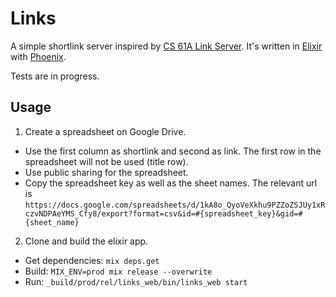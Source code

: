 # Links

A simple shortlink server inspired by [CS 61A Link Server](https://github.com/Cal-CS-61A-Staff/links). It's written in [Elixir](https://elixir-lang.org) with [Phoenix](https://phoenixframework.org).

Tests are in progress.

## Usage
1. Create a spreadsheet on Google Drive.
  - Use the first column as shortlink and second as link. The first row in the spreadsheet will not be used (title row).
  - Use public sharing for the spreadsheet.
  - Copy the spreadsheet key as well as the sheet names. The relevant url is `https://docs.google.com/spreadsheets/d/1kA8o_QyoVeXkhu9PZZoZSJUy1xRczvNDPAeYMS_Cfy8/export?format=csv&id=#{spreadsheet_key}&gid=#{sheet_name}`
2. Clone and build the elixir app.
  - Get dependencies: `mix deps.get`
  - Build: `MIX_ENV=prod mix release --overwrite`
  - Run: `_build/prod/rel/links_web/bin/links_web start`
